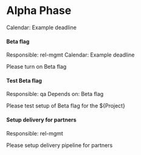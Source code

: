 # Alpha Phase
Calendar: Example deadline

#### Beta flag
Responsible: rel-mgmt
Calendar: Example deadline

Please turn on Beta flag

#### Test Beta flag
Responsible: qa
Depends on: Beta flag

Please test setup of Beta flag for the ${Project}

#### Setup delivery for partners
Responsible: rel-mgmt

Please setup delivery pipeline for partners
